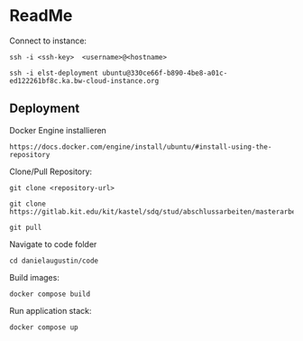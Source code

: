 # ReadMe

Connect to instance:

    ssh -i <ssh-key>  <username>@<hostname>

    ssh -i elst-deployment ubuntu@330ce66f-b890-4be8-a01c-ed122261bf8c.ka.bw-cloud-instance.org

## Deployment

Docker Engine installieren

    https://docs.docker.com/engine/install/ubuntu/#install-using-the-repository

Clone/Pull Repository:

    git clone <repository-url>

    git clone https://gitlab.kit.edu/kit/kastel/sdq/stud/abschlussarbeiten/masterarbeiten/danielaugustin.git

    git pull

Navigate to code folder

    cd danielaugustin/code

Build images:

    docker compose build

Run application stack:

    docker compose up